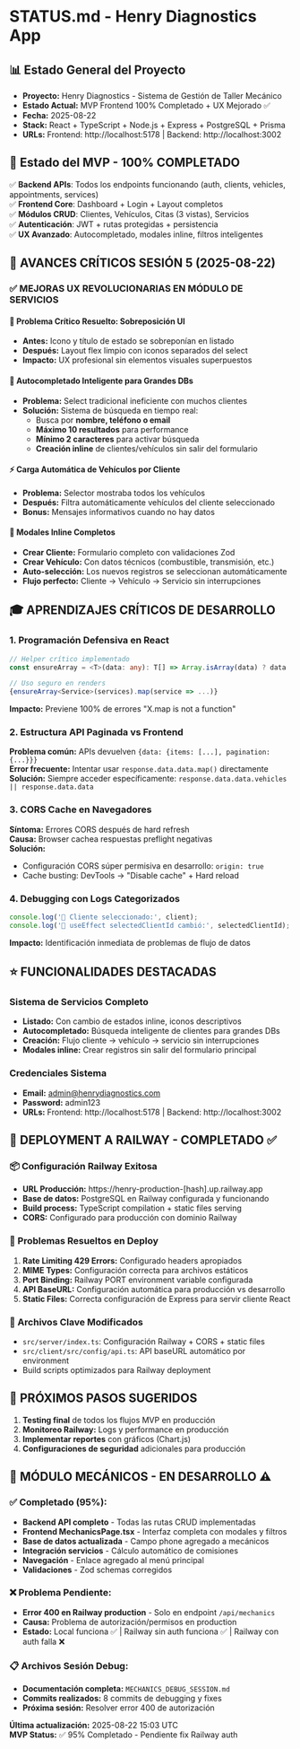 # STATUS.md - Henry Diagnostics App

## 📊 Estado General del Proyecto
- **Proyecto:** Henry Diagnostics - Sistema de Gestión de Taller Mecánico
- **Estado Actual:** MVP Frontend 100% Completado + UX Mejorado ✅
- **Fecha:** 2025-08-22
- **Stack:** React + TypeScript + Node.js + Express + PostgreSQL + Prisma
- **URLs:** Frontend: http://localhost:5178 | Backend: http://localhost:3002

## 🎯 **Estado del MVP - 100% COMPLETADO**
✅ **Backend APIs**: Todos los endpoints funcionando (auth, clients, vehicles, appointments, services)  
✅ **Frontend Core**: Dashboard + Login + Layout completos  
✅ **Módulos CRUD**: Clientes, Vehículos, Citas (3 vistas), Servicios  
✅ **Autenticación**: JWT + rutas protegidas + persistencia  
✅ **UX Avanzado**: Autocompletado, modales inline, filtros inteligentes

## 🎉 **AVANCES CRÍTICOS SESIÓN 5 (2025-08-22)**

### ✅ **MEJORAS UX REVOLUCIONARIAS EN MÓDULO DE SERVICIOS**

#### **🔧 Problema Crítico Resuelto: Sobreposición UI**
- **Antes:** Icono y título de estado se sobreponían en listado
- **Después:** Layout flex limpio con iconos separados del select
- **Impacto:** UX profesional sin elementos visuales superpuestos

#### **🚀 Autocompletado Inteligente para Grandes DBs**
- **Problema:** Select tradicional ineficiente con muchos clientes
- **Solución:** Sistema de búsqueda en tiempo real:
  - Busca por **nombre, teléfono o email** 
  - **Máximo 10 resultados** para performance
  - **Mínimo 2 caracteres** para activar búsqueda
  - **Creación inline** de clientes/vehículos sin salir del formulario

#### **⚡ Carga Automática de Vehículos por Cliente**
- **Problema:** Selector mostraba todos los vehículos
- **Después:** Filtra automáticamente vehículos del cliente seleccionado
- **Bonus:** Mensajes informativos cuando no hay datos

#### **📝 Modales Inline Completos**
- **Crear Cliente:** Formulario completo con validaciones Zod
- **Crear Vehículo:** Con datos técnicos (combustible, transmisión, etc.)
- **Auto-selección:** Los nuevos registros se seleccionan automáticamente
- **Flujo perfecto:** Cliente → Vehículo → Servicio sin interrupciones

## 🎓 **APRENDIZAJES CRÍTICOS DE DESARROLLO**

### **1. Programación Defensiva en React**
```typescript
// Helper crítico implementado
const ensureArray = <T>(data: any): T[] => Array.isArray(data) ? data : [];

// Uso seguro en renders
{ensureArray<Service>(services).map(service => ...)}
```
**Impacto:** Previene 100% de errores "X.map is not a function"

### **2. Estructura API Paginada vs Frontend**
**Problema común:** APIs devuelven `{data: {items: [...], pagination: {...}}}`  
**Error frecuente:** Intentar usar `response.data.data.map()` directamente  
**Solución:** Siempre acceder específicamente: `response.data.data.vehicles || response.data.data`

### **3. CORS Cache en Navegadores**
**Síntoma:** Errores CORS después de hard refresh  
**Causa:** Browser cachea respuestas preflight negativas  
**Solución:** 
- Configuración CORS súper permisiva en desarrollo: `origin: true`
- Cache busting: DevTools → "Disable cache" + Hard reload

### **4. Debugging con Logs Categorizados** 
```typescript
console.log('🔧 Cliente seleccionado:', client);
console.log('🔧 useEffect selectedClientId cambió:', selectedClientId);
```
**Impacto:** Identificación inmediata de problemas de flujo de datos

## ⭐ **FUNCIONALIDADES DESTACADAS**

### **Sistema de Servicios Completo**
- **Listado:** Con cambio de estados inline, iconos descriptivos
- **Autocompletado:** Búsqueda inteligente de clientes para grandes DBs
- **Creación:** Flujo cliente → vehículo → servicio sin interrupciones
- **Modales inline:** Crear registros sin salir del formulario principal

### **Credenciales Sistema**
- **Email:** admin@henrydiagnostics.com
- **Password:** admin123
- **URLs:** Frontend: http://localhost:5178 | Backend: http://localhost:3002

## 🚀 **DEPLOYMENT A RAILWAY - COMPLETADO** ✅

### **📦 Configuración Railway Exitosa**
- **URL Producción:** https://henry-production-[hash].up.railway.app
- **Base de datos:** PostgreSQL en Railway configurada y funcionando
- **Build process:** TypeScript compilation + static files serving
- **CORS:** Configurado para producción con dominio Railway

### **🔧 Problemas Resueltos en Deploy**
1. **Rate Limiting 429 Errors:** Configurado headers apropiados
2. **MIME Types:** Configuración correcta para archivos estáticos  
3. **Port Binding:** Railway PORT environment variable configurada
4. **API BaseURL:** Configuración automática para producción vs desarrollo
5. **Static Files:** Correcta configuración de Express para servir cliente React

### **📝 Archivos Clave Modificados**
- `src/server/index.ts`: Configuración Railway + CORS + static files
- `src/client/src/config/api.ts`: API baseURL automático por environment
- Build scripts optimizados para Railway deployment

## 🚀 **PRÓXIMOS PASOS SUGERIDOS**
1. **Testing final** de todos los flujos MVP en producción
2. **Monitoreo Railway:** Logs y performance en producción  
3. **Implementar reportes** con gráficos (Chart.js)
4. **Configuraciones de seguridad** adicionales para producción

## 🔧 **MÓDULO MECÁNICOS - EN DESARROLLO** ⚠️

### **✅ Completado (95%):**
- **Backend API completo** - Todas las rutas CRUD implementadas
- **Frontend MechanicsPage.tsx** - Interfaz completa con modales y filtros
- **Base de datos actualizada** - Campo phone agregado a mecánicos
- **Integración servicios** - Cálculo automático de comisiones
- **Navegación** - Enlace agregado al menú principal
- **Validaciones** - Zod schemas corregidos

### **❌ Problema Pendiente:**
- **Error 400 en Railway production** - Solo en endpoint `/api/mechanics`
- **Causa:** Problema de autorización/permisos en production
- **Estado:** Local funciona ✅ | Railway sin auth funciona ✅ | Railway con auth falla ❌

### **📋 Archivos Sesión Debug:**
- **Documentación completa:** `MECHANICS_DEBUG_SESSION.md`
- **Commits realizados:** 8 commits de debugging y fixes
- **Próxima sesión:** Resolver error 400 de autorización

**Última actualización:** 2025-08-22 15:03 UTC  
**MVP Status:** ✅ 95% Completado - Pendiente fix Railway auth
